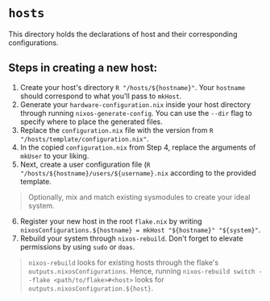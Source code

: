 # `hosts`
This directory holds the declarations of host and their corresponding configurations.

## Steps in creating a new host:
1. Create your host's directory `R "/hosts/${hostname}"`. Your `hostname` should correspond to what you'll pass to `mkHost`.
2. Generate your `hardware-configuration.nix` inside your host directory through running `nixos-generate-config`. You can use the `--dir` flag to specify where to place the generated files.
3. Replace the `configuration.nix` file with the version from `R "/hosts/template/configuration.nix"`.
4. In the copied `configuration.nix` from Step 4, replace the arguments of `mkUser` to your liking.
5. Next, create a user configuration file (`R "/hosts/${hostname}/users/${username}.nix` according to the provided template.
> Optionally, mix and match existing sysmodules to create your ideal system.
6. Register your new host in the root `flake.nix` by writing `nixosConfigurations.${hostname} = mkHost "${hostname}" "${system}"`.
7. Rebuild your system through `nixos-rebuild`. Don't forget to elevate permissions by using `sudo` or `doas`.
> `nixos-rebuild` looks for existing hosts through the flake's `outputs.nixosConfigurations`. Hence, running `nixos-rebuild switch --flake <path/to/flake>#<host>` looks for `outputs.nixosConfiguration.${host}`.


